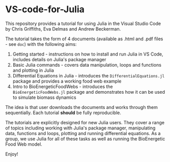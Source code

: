 # VS-code-for-Julia
This repository provides a tutorial for using Julia in the Visual Studio Code by Chris Griffiths, Eva Delmas and Andrew Beckerman. 

The tutorial takes the form of 4 documents (available as .html and .pdf files - see `doc`) with the following aims:
  1. Getting started - instructions on how to install and run Julia in VS Code, includes details on Julia's package manager
  2. Basic Julia commands - covers data manipulation, loops and functions and plotting in Julia 
  3. Differential Equations in Julia - introduces the `DifferentialEquations.jl` package and provides a working food web example
  4. Intro to BioEnergeticFoodWebs - introduces the `BioEnergeticFoodWebs.jl` package and demonstrates how it can be used to simulate biomass dynamics 

The idea is that user downloads the documents and works through them sequentially. Each tutorial **should** be fully reproducible. 

The tutorials are explicitly designed for new Julia users. They cover a range of topics including working with Julia's package manager, manipulating data, functions and loops, plotting and running differential equations. As a group, we use Julia for all of these tasks as well as running the BioEnergetic Food Web model. 

Enjoy!
